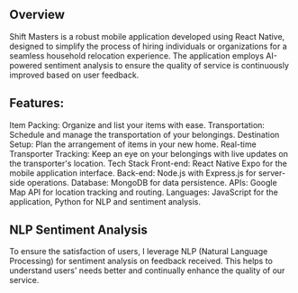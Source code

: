## Overview
Shift Masters is a robust mobile application developed using React Native, designed to simplify the process of hiring individuals or organizations for a seamless household relocation experience. The application employs AI-powered sentiment analysis to ensure the quality of service is continuously improved based on user feedback.

## Features:
Item Packing: Organize and list your items with ease.
Transportation: Schedule and manage the transportation of your belongings.
Destination Setup: Plan the arrangement of items in your new home.
Real-time Transporter Tracking: Keep an eye on your belongings with live updates on the transporter's location.
Tech Stack
Front-end: React Native Expo for the mobile application interface.
Back-end: Node.js with Express.js for server-side operations.
Database: MongoDB for data persistence.
APIs: Google Map API for location tracking and routing.
Languages: JavaScript for the application, Python for NLP and sentiment analysis.
## NLP Sentiment Analysis
To ensure the satisfaction of users, I leverage NLP (Natural Language Processing) for sentiment analysis on feedback received. This helps to understand users' needs better and continually enhance the quality of our service.

